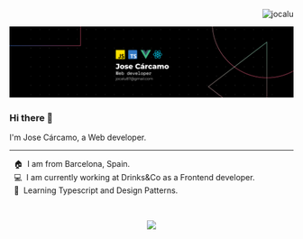 <p align="right"> <img src="https://komarev.com/ghpvc/?username=jocalu&label=Profile%20views&color=0e75b6&style=flat" alt="jocalu" /> </p>
<p align="center"><img src="https://raw.githubusercontent.com/Jocalu/Jocalu/main/header.png"></p>

<h3>Hi there 👋</h3>

<p>I'm Jose Cárcamo, a Web developer.</p>

<hr>

<p>
&nbsp;&nbsp;🏠&nbsp;&nbsp;I am from Barcelona, Spain.<br/>
&nbsp;&nbsp;💻&nbsp;&nbsp;I am currently working at Drinks&Co as a Frontend developer.<br/>
&nbsp;&nbsp;🌱&nbsp;&nbsp;Learning Typescript and Design Patterns.
</p>

<br/>

<p align="center">
    <a href="https://www.linkedin.com/in/jose-carcamo-web-developer/">
        <img src="https://img.shields.io/badge/-LINKEDIN-0077B5?style=for-the-badge&logo=Linkedin&logoColor=white"/>
    </a>
</p>
